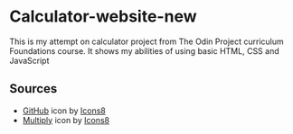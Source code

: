 # Calculator-website-new

This is my attempt on calculator project from The Odin Project curriculum Foundations course. It shows my abilities of using basic HTML, CSS and JavaScript

## Sources

- <a target="_blank" href="https://icons8.com/icon/106562/github">GitHub</a> icon by <a target="_blank" href="https://icons8.com">Icons8</a>
- <a target="_blank" href="https://icons8.com/icon/9433/multiply">Multiply</a> icon by <a target="_blank" href="https://icons8.com">Icons8</a>
